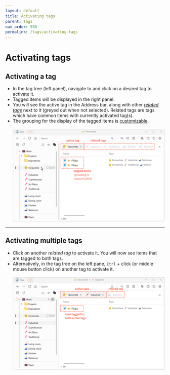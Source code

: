 ```yaml
---
layout: default
title: Activating tags
parent: Tags
nav_order: 508
permalink: /tags/activating-tags
---
```


# Activating tags

## Activating a tag

- In the tag tree (left panel), navigate to and click on a desired tag to activate it.
- Tagged items will be displayed in the right panel.
- You will see the active tag in the Address bar, along with other [*related tags*](/tags/related-tags) next to it (greyed out when not selected). Related tags are tags which have common items with currently activated tag(s).
- The grouping for the display of the tagged items is [customizable](/general/grouping-items).
<br/><br/>![Activated tag](/img/v1.4.0-PNG-Activating-a-Tag.png)

---

## Activating multiple tags

- Click on another *related tag* to activate it. You will now see items that are tagged to both tags.
- Alternatively, in the tag tree on the left pane, `Ctrl` + click (or middle mouse button click) on another tag to activate it. <br/><br/>![Activated multiple tags](/img/v1.4.0-PNG-Activating-Multiple-Tags.png)